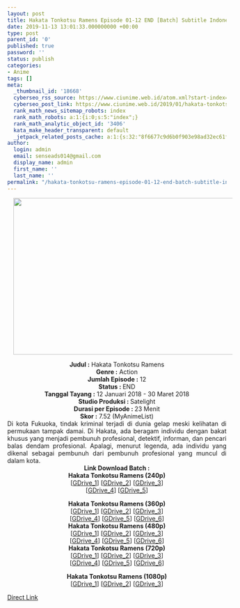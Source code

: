 ```yaml
---
layout: post
title: Hakata Tonkotsu Ramens Episode 01-12 END [Batch] Subtitle Indonesia
date: 2019-11-13 13:01:33.000000000 +00:00
type: post
parent_id: '0'
published: true
password: ''
status: publish
categories:
- Anime
tags: []
meta:
  _thumbnail_id: '18668'
  cyberseo_rss_source: https://www.ciunime.web.id/atom.xml?start-index=1951&max-results=150
  cyberseo_post_link: https://www.ciunime.web.id/2019/01/hakata-tonkotsu-ramens-episode-01-12.html
  rank_math_news_sitemap_robots: index
  rank_math_robots: a:1:{i:0;s:5:"index";}
  rank_math_analytic_object_id: '3406'
  kata_make_header_transparent: default
  _jetpack_related_posts_cache: a:1:{s:32:"8f6677c9d6b0f903e98ad32ec61f8deb";a:2:{s:7:"expires";i:1663439393;s:7:"payload";a:0:{}}}
author:
  login: admin
  email: senseads014@gmail.com
  display_name: admin
  first_name: ''
  last_name: ''
permalink: "/hakata-tonkotsu-ramens-episode-01-12-end-batch-subtitle-indonesia/"
---
```

<div class="separator" style="clear: both; text-align: center;"><a href="https://1.bp.blogspot.com/-cJIE0n14-WA/XDNYa2me4mI/AAAAAAAAGik/2DRagzSMHOooy30o67BZewk21DrSzvtiQCLcBGAs/s1600/Hakata%2BTonkotsu%2BRamens.jpg" imageanchor="1" style="margin-left: 1em; margin-right: 1em;"><img border="0" data-original-height="720" data-original-width="1280" height="360" src="{{ site.baseurl }}/assets/2019/11/Hakata%2BTonkotsu%2BRamens.jpg" width="640" /></a></div>
<p>
<div style="text-align: center;"><b>Judul :</b> Hakata Tonkotsu Ramens</div>
<div style="text-align: center;"><b><b>Genre :</b></b> <b></b>Action</div>
<div style="text-align: center;"><b>Jumlah Episode :</b> 12<br /><b>Status :&nbsp;</b>END<br /><b>Tanggal Tayang :</b> 12 Januari 2018 - 30 Maret 2018<br /><b>Studio Produksi : </b>Satelight<br /><b>Durasi per Episode :&nbsp;</b>23 Menit</div>
<div style="text-align: center;"><b>Skor :</b> 7.52 (MyAnimeList)</div>
<div style="text-align: justify;"></div>
<div style="text-align: justify;">Di kota Fukuoka, tindak kriminal terjadi di dunia gelap meski kelihatan di permukaan tampak damai. Di Hakata, ada beragam individu dengan bakat khusus yang menjadi pembunuh profesional, detektif, informan, dan pencari balas dendam profesional. Apalagi, menurut legenda, ada individu yang dikenal sebagai pembunuh dari pembunuh profesional yang muncul di dalam kota.</div>
<div style="text-align: justify;"></div>
<div style="text-align: justify;"></div>
<div style="text-align: center;"><b>Link Download Batch :</b></div>
<div style="text-align: center;">
<div style="text-align: center;"><b>Hakata Tonkotsu Ramens (240p)</b></div>
<div style="text-align: center;">[<a href="https://drive.google.com/uc?export=download&amp;id=1S0do9Sk0zeQVzqFOL9ZNPDdgxh1dbP1g" target="_blank" rel="noopener">GDrive_1</a>] [<a href="https://drive.google.com/uc?export=download&amp;id=1gvx68GXT5jGo3_0h-rEQW2xrf2qXUnua" target="_blank" rel="noopener">GDrive_2</a>] [<a href="https://drive.google.com/uc?export=download&amp;id=1Z6-PqfuOOiXt64ts6TsLODVs1XV-yNd2" target="_blank" rel="noopener">GDrive_3</a>]<br />[<a href="https://drive.google.com/uc?id=1_REdXM9BbkZ_brrsQACuUTNhQmk4SIK-" target="_blank" rel="noopener">GDrive_4</a>] [<a href="https://drive.google.com/uc?id=16CNaiLBLJVVMcLjq3nRTDYE72XqGR0fF" target="_blank" rel="noopener">GDrive_5</a>]</div>
<p></div>
<div style="text-align: center;"><b>Hakata Tonkotsu Ramens (360p)</b></div>
<div style="text-align: center;">[<a href="https://drive.google.com/uc?export=download&amp;id=1rnVfJPePYUgdmWIy_NnfWArl3CqGuINS" target="_blank" rel="noopener">GDrive_1</a>] [<a href="https://drive.google.com/uc?export=download&amp;id=1Y5bHEkJZ79M4G9Pqm5sNkZ9pA_izHsRp" target="_blank" rel="noopener">GDrive_2</a>] [<a href="https://drive.google.com/uc?export=download&amp;id=1KakSwu3wE898VwtuSGFg_1TRQVbAZKhn" target="_blank" rel="noopener">GDrive_3</a>]<br />[<a href="https://drive.google.com/uc?id=1gPQhvE2pCU96o-AiPCc9lb8mZHZspf7h" target="_blank" rel="noopener">GDrive_4</a>]&nbsp;[<a href="https://drive.google.com/uc?id=1D147GsV3cQ047gf3tq8yB-QluMTxdoJl" target="_blank" rel="noopener">GDrive_5</a>] [<a href="https://drive.google.com/uc?id=181vuHlfXPPU1B33QDfko9mvXWh7_WyxH" target="_blank" rel="noopener">GDrive_6</a>]</div>
<div style="text-align: center;"></div>
<div style="text-align: center;"><b>Hakata Tonkotsu Ramens (480p)</b><br />[<a href="https://drive.google.com/uc?id=1-jzwFwXK08ZcPeQ3Z47in0oEJ3teY7bS" target="_blank" rel="noopener">GDrive_1</a>] [<a href="https://drive.google.com/uc?id=1zpUa78R9GmOfvo24TWzYlQ_OeJzTSNTS" target="_blank" rel="noopener">GDrive_2</a>] [<a href="https://drive.google.com/uc?id=1P7fP_AaTpFfZcYcuKWRxQNBxPnpn0e-b" target="_blank" rel="noopener">GDrive_3</a>]<br />[<a href="https://drive.google.com/uc?id=1OetGy4Uu6mIUNdosNUiB4at4RwCpSVbe" target="_blank" rel="noopener">GDrive_4</a>] [<a href="https://drive.google.com/uc?id=12-EfQ4uCz5s3vQDIqqsI_ja9RiPe0dC3" target="_blank" rel="noopener">GDrive_5</a>] [<a href="https://drive.google.com/uc?export=download&amp;id=1U7YbWtho7hjR4PZAD9GSJU-IlZ3NXMhy" target="_blank" rel="noopener">GDrive_6</a>]</div>
<div style="text-align: center;"><b>Hakata Tonkotsu Ramens (720p)</b><br />[<a href="https://drive.google.com/uc?id=1iwZaFxWYvr-dkxIGksP6C-eVyel92ohd" target="_blank" rel="noopener">GDrive_1</a>] [<a href="https://drive.google.com/uc?id=18EVZkSuJkobuHbEvn3ifLD73Mwsg4Pyg" target="_blank" rel="noopener">GDrive_2</a>] [<a href="https://drive.google.com/uc?id=1kjHWG6WUIXMnyMghogQcJUydeWlwA0kY" target="_blank" rel="noopener">GDrive_3</a>]<br />[<a href="https://drive.google.com/uc?export=download&amp;id=1Z76D9qouKdE-heFSTgdCqxl_dIFwtGmE" target="_blank" rel="noopener">GDrive_4</a>] [<a href="https://drive.google.com/uc?export=download&amp;id=1mIjbpOgU9HtlrLFUTcmLyojnf2OlLd7c" target="_blank" rel="noopener">GDrive_5</a>] [<a href="https://drive.google.com/uc?id=1xMwMH5nO6LzKLAabno0K22UBgnFEZ_Pb" target="_blank" rel="noopener">GDrive_6</a>]</p>
<p><b>Hakata Tonkotsu Ramens (1080p)</b><br />[<a href="https://drive.google.com/uc?id=1xZCsQCSArJFNOR7MiYbnrzUi5ectVHmM" target="_blank" rel="noopener">GDrive_1</a>] [<a href="https://drive.google.com/uc?id=1OQMiNKRpCy9_aQ-98SIEKxY911Kq1FT7" target="_blank" rel="noopener">GDrive_2</a>] [<a href="https://drive.google.com/uc?id=1Cg8JBGxJcEhaFIJQSMyMGlG3fE7eOaQD" target="_blank" rel="noopener">GDrive_3</a>]</div>
<link rel="stylesheet" href="https://cdnjs.cloudflare.com/ajax/libs/font-awesome/4.7.0/css/font-awesome.min.css" />
<div class="divbtn"> <a href="https://handymansurrender.com/fihup8buzv?key=94550f7ce39444073321dde3b8782f97" class="btn"><i class="fa fa-download"></i> Direct Link</a> </div>
